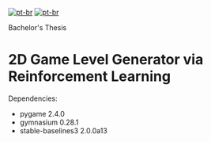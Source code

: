 [![pt-br](https://img.shields.io/badge/lang-en-red.svg)](https://github.com/phnruiperes/platformer-tfg/blob/main/README.md)
[![pt-br](https://img.shields.io/badge/lang-pt--br-green.svg)](https://github.com/phnruiperes/platformer-tfg/blob/main/README.pt-br.md)

Bachelor's Thesis
# 2D Game Level Generator via Reinforcement Learning

Dependencies:

* pygame 2.4.0
* gymnasium 0.28.1
* stable-baselines3 2.0.0a13

